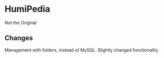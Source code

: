 # HumiPedia
Not the Original

## Changes
Management with folders, instead of MySQL. 
Slightly changed functionality. 
